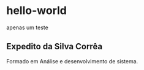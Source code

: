 # hello-world
apenas um teste
## Expedito da Silva Corrêa
Formado em Análise e desenvolvimento de sistema. 
